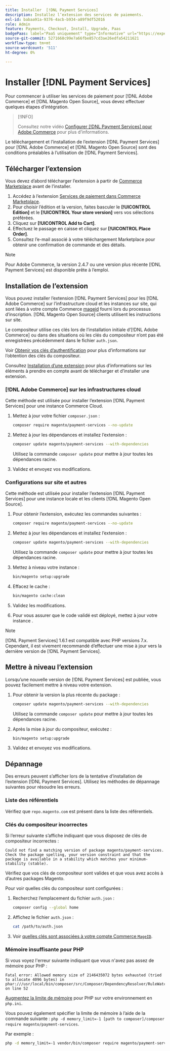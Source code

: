 ```yaml
---
title: Installer  [!DNL Payment Services]
description: Installez l’extension des services de paiements.
exl-id: babaa91a-9376-4acb-b934-a89f9df52016
role: Admin
feature: Payments, Checkout, Install, Upgrade, Paas
badgePaas: label="PaaS uniquement" type="Informative" url="https://experienceleague.adobe.com/fr/docs/commerce/user-guides/product-solutions" tooltip="S’applique uniquement aux projets Adobe Commerce on Cloud (infrastructure PaaS gérée par Adobe) et aux projets On-premise."
source-git-commit: 5271668c99e7a66fbe857cd3ae26edfa54211621
workflow-type: tm+mt
source-wordcount: '511'
ht-degree: 0%

---
```


# Installer [!DNL Payment Services]

Pour commencer à utiliser les services de paiement pour [!DNL Adobe Commerce] et [!DNL Magento Open Source], vous devez effectuer quelques étapes d’intégration.

>[!INFO]
>
> Consultez notre vidéo [Configurer [!DNL Payment Services] pour Adobe Commerce](https://experienceleague.adobe.com/fr/docs/commerce-learn/tutorials/admin/adobe-commerce-services/configure-adobe-payment-services) pour plus d’informations.

Le téléchargement et l’installation de l’extension [!DNL Payment Services] pour [!DNL Adobe Commerce] et [!DNL Magento Open Source] sont des conditions préalables à l’utilisation de [!DNL Payment Services].

## Télécharger l’extension

Vous devez d’abord télécharger l’extension à partir de [Commerce Marketplace](https://experienceleague.adobe.com/docs/commerce-admin/start/resources/commerce-marketplace.html?lang=fr) avant de l’installer.

1. Accédez à l’extension [&#x200B; Services de paiement dans Commerce Marketplace](https://commercemarketplace.adobe.com/magento-payment-services.html).
1. Pour choisir l’édition et la version, faites basculer le **[!UICONTROL Edition]** et le **[!UICONTROL Your store version]** vers vos sélections préférées.
1. Cliquez sur **[!UICONTROL Add to Cart]**.
1. Effectuez le passage en caisse et cliquez sur **[!UICONTROL Place Order]**.
1. Consultez l’e-mail associé à votre téléchargement Marketplace pour obtenir une confirmation de commande et des détails.

>[!NOTE]
>
> Pour Adobe Commerce, la version 2.4.7 ou une version plus récente [!DNL Payment Services] est disponible prête à l’emploi.

## Installation de l’extension

Vous pouvez installer l’extension [!DNL Payment Services] pour les [!DNL Adobe Commerce] sur l’infrastructure cloud et les instances sur site, qui sont liées à votre compte Commerce [mageid](https://developer.adobe.com/commerce/marketplace/guides/sellers/profile-information/#access-keys) fourni lors du processus d’inscription.
[!DNL Magento Open Source] clients utilisent les instructions sur site.

Le compositeur utilise ces clés lors de l’installation initiale d’[!DNL Adobe Commerce] ou dans des situations où les clés du compositeur n’ont pas été enregistrées précédemment dans le fichier `auth.json`.

Voir [Obtenir vos clés d’authentification](https://experienceleague.adobe.com/fr/docs/commerce-operations/installation-guide/prerequisites/authentication-keys) pour plus d’informations sur l’obtention des clés du compositeur.

Consultez [Installation d’une extension](https://experienceleague.adobe.com/fr/docs/commerce-operations/installation-guide/tutorials/extensions) pour plus d’informations sur les éléments à prendre en compte avant de télécharger et d’installer une extension.

### [!DNL Adobe Commerce] sur les infrastructures cloud

Cette méthode est utilisée pour installer l’extension [!DNL Payment Services] pour une instance Commerce Cloud.

1. Mettez à jour votre fichier `composer.json` :

   ```bash
   composer require magento/payment-services --no-update
   ```

1. Mettez à jour les dépendances et installez l’extension :

   ```bash
   composer update magento/payment-services --with-dependencies
   ```

   Utilisez la commande `composer update` pour mettre à jour toutes les dépendances racine.

1. Validez et envoyez vos modifications.

### Configurations sur site et autres

Cette méthode est utilisée pour installer l’extension [!DNL Payment Services] pour une instance locale et les clients [!DNL Magento Open Source].

1. Pour obtenir l’extension, exécutez les commandes suivantes :

   ```bash
   composer require magento/payment-services --no-update
   ```

1. Mettez à jour les dépendances et installez l’extension :

   ```bash
   composer update magento/payment-services --with-dependencies
   ```

   Utilisez la commande `composer update` pour mettre à jour toutes les dépendances racine.

1. Mettez à niveau votre instance :

   ```bash
   bin/magento setup:upgrade
   ```

1. Effacez le cache :

   ```bash
   bin/magento cache:clean
   ```

1. Validez les modifications.
1. Pour vous assurer que le code validé est déployé, mettez à jour votre instance .

>[!NOTE]
>
> [!DNL Payment Services] 1.6.1 est compatible avec PHP versions 7.x. Cependant, il est vivement recommandé d’effectuer une mise à jour vers la dernière version de [!DNL Payment Services].

## Mettre à niveau l’extension

Lorsqu’une nouvelle version de [!DNL Payment Services] est publiée, vous pouvez facilement mettre à niveau votre extension.

1. Pour obtenir la version la plus récente du package :

   ```bash
   composer update magento/payment-services --with-dependencies
   ```

   Utilisez la commande `composer update` pour mettre à jour toutes les dépendances racine.

1. Après la mise à jour du compositeur, exécutez :

   ```bash
   bin/magento setup:upgrade
   ```

1. Validez et envoyez vos modifications.

## Dépannage

Des erreurs peuvent s’afficher lors de la tentative d’installation de l’extension [!DNL Payment Services]. Utilisez les méthodes de dépannage suivantes pour résoudre les erreurs.

### Liste des référentiels

Vérifiez que `repo.magento.com` est présent dans la liste des référentiels.

### Clés du compositeur incorrectes

Si l’erreur suivante s’affiche indiquant que vous disposez de clés de compositeur incorrectes :

```
Could not find a matching version of package magento/payment-services. Check the package spelling, your version constraint and that the package is available in a stability which matches your minimum-stability (stable).
```

Vérifiez que vos clés de compositeur sont valides et que vous avez accès à d’autres packages Magento.

Pour voir quelles clés du compositeur sont configurées :

1. Recherchez l’emplacement du fichier `auth.json` :

   ```bash
   composer config --global home
   ```

1. Affichez le fichier `auth.json` :

   ```bash
   cat /path/to/auth.json
   ```

1. Voir [quelles clés sont associées à votre compte Commerce `MageID`](https://experienceleague.adobe.com/fr/docs/commerce-operations/installation-guide/prerequisites/authentication-keys).

### Mémoire insuffisante pour PHP

Si vous voyez l&#39;erreur suivante indiquant que vous n&#39;avez pas assez de mémoire pour PHP :

```
Fatal error: Allowed memory size of 2146435072 bytes exhausted (tried to allocate 4096 bytes) in phar:///usr/local/bin/composer/src/Composer/DependencyResolver/RuleWatchGraph.php on line 52
```

[Augmentez la limite de mémoire](https://experienceleague.adobe.com/fr/docs/commerce-cloud-service/user-guide/configure/app/php-settings#increase-php-memory-limit) pour PHP sur votre environnement en `php.ini`.

Vous pouvez également spécifier la limite de mémoire à l’aide de la commande suivante : `php -d memory_limit=-1 [path to composer]/composer require magento/payment-services`.

Par exemple :

```bash
php -d memory_limit=-1 vendor/bin/composer require magento/payment-services
```
